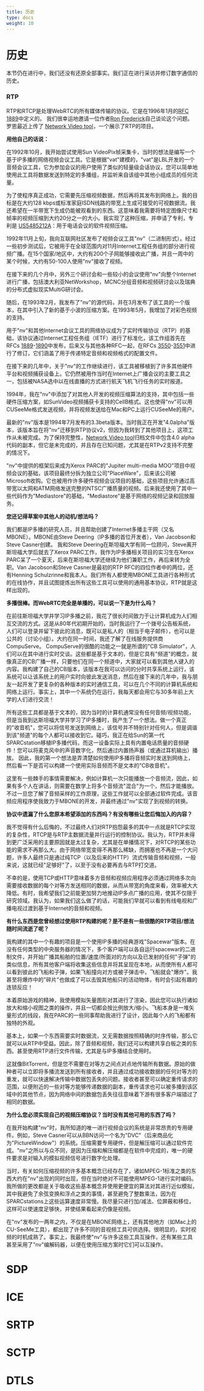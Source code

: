 ```yaml
---
title: 历史
type: docs
weight: 10
---
```



# 历史

本节仍在进行中，我们还没有还原全部事实。我们正在进行采访并修订数字通信的历史。

### RTP

RTP和RTCP是处理WebRTC的所有媒体传输的协议。它是在1996年1月的[RFC 1889](https://tools.ietf.org/html/rfc1889)中定义的。
我们很幸运地邀请一位作者[Ron Frederick](https://github.com/ronf)自己谈论这个问题。 罗恩最近上传了
[Network Video tool](https://github.com/ronf/nv)，一个展示了RTP的项目。

**用他自己的话说：**

在1992年10月，我开始尝试使用Sun VideoPix帧采集卡，当时的想法是编写一个基于IP多播的网络视频会议工具。它是根据"vat"建模的，"vat"是LBL开发的一个音频会议工具，它为参加会议的用户使用了类似的轻量级会话协议，您可以简单地使用此工具将数据发送到特定的多播组，并监听来自该组中其他小组成员的任何流量。

为了使程序真正成功，它需要先压缩视频数据，然后再将其发布到网络上。我的目标是在大约128 kbps或标准家庭ISDN线路的带宽上生成可接受的可视数据流。我还希望在一半带宽下生成仍能被观看到的东西。这意味着我需要将特定图像尺寸和帧率的视频压缩到大约20分之一的大小。我实现了这种压缩，并申请了专利，专利是 [US5485212A][1]：用于电话会议的软件视频压缩。

[1]: https://patents.google.com/patent/US5485212A

1992年11月上旬，我向互联网社区发布了视频会议工具"nv"（二进制形式）。经过一些初步测试后，它被用于在全球范围内对11月Internet工程任务组的部分进行视频广播。在15个国家/地区中，大约有200个子网能够接收此广播，并且一周中的某个时候，大约有50-100人使用"nv"接收了视频。

在接下来的几个月中，另外三个研讨会和一些较小的会议使用"nv"向整个Internet进行广播，包括澳大利亚NetWorkshop，MCNC分组音频和视频研讨会以及瑞典的分布式虚拟现实MultiG研讨会。

随后，在1993年2月，我发布了"nv"的源代码，并在3月发布了该工具的一个版本，在其中引入了新的基于小波的压缩方案。在1993年5月，我增加了对彩色视频的支持。

用于"nv"和其他Internet会议工具的网络协议成为了实时传输协议（RTP）的基础，该协议通过Internet工程任务组（IETF）进行了标准化，该工作组首先在RFCs [1889][2]-[1890][3]中发布，后来又与其他各种RFC一起，在RFCs [3550][4]-[3551][5]中进行了修订，它们涵盖了用于传递特定音频和视频格式的配置文件。

[2]: https://tools.ietf.org/html/rfc1889
[3]: https://tools.ietf.org/html/rfc1890
[4]: https://tools.ietf.org/html/rfc3550
[5]: https://tools.ietf.org/html/rfc3551

在接下来的几年中，关于"nv"的工作继续进行，该工具被移植到了许多其他硬件平台和视频捕获设备上。它仍然被用作当时在Internet上广播会议的主要工具之一，包括被NASA选中以在线直播的方式进行航天飞机飞行任务的实时报道。

1994年，我在"nv"中添加了对其他人开发的视频压缩算法的支持，其中包括一些硬件压缩方案，如SunVideo视频捕获卡支持的CellB格式。这也使得"nv"可以用CUSeeMe格式发送视频，并将视频发送给在Mac和PC上运行CUSeeMe的用户。

最新的"nv"版本是1994年7月发布的3.3beta版本。当时我正在开发"4.0alpha"版本，该版本旨在将"nv"迁移到RTP协议v2，但因为我转到了其他项目上，这项工作从未被完成。为了保持完整性，[Network Video tool](https://github.com/ronf/nv)归档文件中包含4.0 alpha代码的副本，但它是未完成的，并且存在已知问题，尤其是在RTPv2支持不完整的情况下。

"nv"中提供的框架后来成为Xerox PARC的"Jupiter multi-media MOO"项目中视频会议的基础，该项目最终分拆为独立公司"PlaceWare"，后来该公司被Microsoft收购。它也被用作许多硬件视频会议项目的基础，这些项目允许通过高带宽以太网和ATM网络发送完整的NTSC广播质量的视频。后来我还使用了其中一些代码作为"Mediastore"的基础，"Mediastore"是基于网络的视频记录和回放服务。

**您还记得草案中其他人的动机/想法吗？**

我们都是IP多播的研究人员，并且帮助创建了Internet多播主干网（又名MBONE）。MBONE由Steve Deering（IP多播的首位开发者），Van Jacobson和Steve Casner创建。 我和Steve Deering在斯坦福大学有同一位顾问，Steve离开斯坦福大学后就去了Xerox PARC工作，我作为IP多播相关项目的实习生在Xerox PARC呆了一个夏天，后来在斯坦福大学还继续为他们兼职工作，再后来转为全职。Van Jacobson和Steve Casner是最初的RTP RFC的四位作者中的两位，还有Henning Schulzrinne和我本人。我们所有人都使用MBONE工具进行各种形式的在线协作，并且试图提炼出所有这些工具可以使用的通用基本协议，RTP就是这样出现的。

**多播很棒。而WebRTC完全是单播的，可以说一下是为什么吗？**

在前往斯坦福大学并学习IP多播之前，我花了很长时间致力于让计算机成为人们相互交流的方式。这是从80年代初期开始的，当时我运行了一个拨号公告板系统，人们可以登录并留下彼此的消息，既可以是私人的（相当于电子邮件），也可以是公共的（讨论小组）。大约在同一时间，我还了解了在线服务提供商CompuServe。 CompuServe的很酷的功能之一就是所谓的"CB Simulator"，人们可以在其中进行实时交谈。这些都是基于文本的，但是它具有"频道"的概念，就像真正的CB广播一样，只要他们在同一个频道中，大家就可以看到其他人键入的内容。我构建了自己的CB版本，该版本在我可以访问的分时共享系统上运行，该系统可以让该系统上的用户实时向彼此发送消息，然后在接下来的几年中，我与朋友一起开发了更复杂的各种版本的实时通信工具，可以在几个不同的计算机系统和网络上运行。事实上，其中一个系统仍在运行，我每天都会用它与30多年前上大学的人们进行交流！

所有这些工具都是基于文本的，因为当时的计算机通常没有任何音频/视频功能，但是当我到达斯坦福大学并学习了IP多播时，我产生了一个想法。做一个真正的"收音机"，您可以将信号发送到网络上，该信号并不特别针对任何人，但是调谐到该"频道"的每个人都可以接收到它。碰巧，我正在给Sun的第一代SPARCstation移植IP多播代码，而这一设备实际上具有内置电话质量的音频硬件！您可以将麦克风中的声音数字化，然后通过内置扬声器（或通过耳机输出）播放。 因此，我的第一个想法是弄清楚如何使用IP多播将音频实时发送到网络上，然后看一下是否可以构建一个使用实际音频而不是文本的"CB收音机"。

这里有一些棘手的事情需要解决，例如计算机一次只能播放一个音频流，因此，如果有多个人在讲话，则需要在数学上将多个音频流"混合"为一个，然后才能播放。不过一旦您了解了音频采样的工作原理，这些工作就可以全部通过软件完成。该音频应用程序使我致力于MBONE的开发，并最终通过"nv"实现了到视频的转换。

**协议中遗漏了什么您原本希望添加的东西吗？有没有哪些让您后悔加入的内容？**

我不觉得有什么后悔的，不过最终人们对RTP抱怨最多的其中一点就是RTCP实现的复杂性，RTCP是与RTP主数据流量并行运行的控制协议。我认为，RTP并未得到更广泛采用的主要原因就是太过复杂，尤其是在单播情况下，对RTCP的某些功能的需求不再那么大。由于网络带宽变得不再那么稀缺，而拥塞也不再是一个大问题，许多人最终只是通过纯TCP（以及后来的HTTP）流式传输音频和视频，一般来说，这就已经"足够好"了，以至于没有必要再去与RTP打交道。

不幸的是，使用TCP或HTTP意味着多方音频和视频应用程序必须通过网络多次向需要接收数据的每个对等方发送相同的数据，从而从带宽的角度来看，效率被大大降低。有时，我希望我们之前能更加努力地推动IP多点广播的应用，使其不仅限于研究领域。我认为，如果我们这么做了的话，可能我们早就可以看到有线电视和广播电视过渡到基于Internet的音频和视频。

**有什么东西是您曾经想过使用RTP构建的呢？是不是有一些很酷的RTP项目/想法随时间流逝了呢？**

我构建的其中一个有趣的项目是一个使用IP多播的经典游戏"Spacewar"版本。在没有任何类型的中央服务器的情况下，多个客户端可以各自运行spacewar的二进制文件，并开始广播其船舶的位置/速度/所面对的方向以及已发射的任何"子弹"的类似信息，所有其他客户端将收集这些信息并将其呈现在本地，从而使所有人都可以看到彼此的飞船和子弹，如果飞船撞向对方或被子弹击中，飞船就会"爆炸"。我甚至将爆炸中的"碎片"也做成了可以击毁其他船只的活动物体，有时会引起有趣的连锁反应！

本着原始游戏的精神，我使用模拟矢量图形对其进行了渲染，因此您可以执行诸如放大和缩小视图之类的操作，并且一切都会按比例放大/缩小。飞船本身是一堆矢量形式的线段，我在PARC的一些同事帮助我进行了设计，因此每个人的飞船都有独特的外观。

基本上，如果一个东西需要实时数据流，又无需数据按照精确的时序传输，那么它就可以从RTP中受益。因此，除了音频和视频，我们还可以构建共享白板之类的东西。甚至使用RTP进行文件传输，尤其是与IP多播结合使用时。

这就像BitTorrent，但是您不需要在对等方之间点对点地传输所有数据。原始的做种者可以立即将多播流发送到所有接收者，并且通过成功接收数据的任何对等方的重发，就可以快速解决传输中数据包丢失的问题。接收者甚至可以确定重传请求的范围，以便附近的一些对等方能够传递数据的副本，重传请求也可以被多播到该区域中的其他节点，因为网络中间的数据包丢失往往意味着下游有很多客户端错过了相同的数据。

**为什么您必须实现自己的视频压缩协议？当时没有其他可用的东西了吗？**

在我开始构建"nv"时，我所知道的唯一进行视频会议的系统是非常昂贵的专用硬件。例如，Steve Casner可以从BBN访问一个名为"DVC"（后来商品化为"PictureWindow"）的系统。压缩需要专用硬件，但是解压缩可以通过软件完成。"nv"之所以与众不同，是因为压缩和解压缩都是在软件中完成的，唯一的硬件要求是对输入的模拟视频信号进行数字化处理。

当时，有关如何压缩视频的许多基本概念已经存在了，诸如MPEG-1标准之类的东西大约在"nv"出现的同时出现，但在当时绝对不可能使用MPEG-1进行实时编码。我所做的更改都是关于吸收这些基本概念并使用更便宜的算法对其进行近似模拟，其中我避免了余弦变换和浮点之类的事情，甚至避免了整数乘法，因为在SPARCstations上这些运算速度非常慢。我尽量只进行加/减法、位屏蔽和移位，这样可以使速度足够快，并使结果看起来仍像是视频。

在"nv"发布的一两年之内，不仅是在MBONE网络上，还有其他地方（如Mac上的CU-SeeMe工具），都出现了许多不同的音视频工具可供选择。很明显的，实时视频的时机成熟了。事实上，我最终使"nv"与许多这些工具互操作，还有某些工具甚至采用了"nv"编解码器，以便在使用压缩方案时它们可以互操作。

# SDP
# ICE
# SRTP
# SCTP
# DTLS
